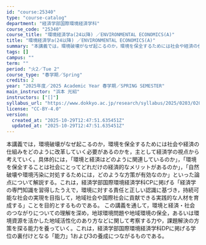 ```yaml
---
id: "course:25340"
type: "course-catalog"
department: "経済学部国際環境経済学科"
course_code: "25340"
course_title: "環境経済学a(24以降) ／ENVIRONMENTAL ECONOMICS(A)"
title: "環境経済学a(24以降) ／ENVIRONMENTAL ECONOMICS(A)"
summary: "本講義では，環境破壊がなぜ起こるのか，環境を保全するためには社会や経済の仕組みをどのように改革していく必要があるのかを，主として経済学の視点から考えていく。具体的には，「環境と経済はどのように関連しているのか」，「環境を保全することは社会に…"
tags: []
campus: ""
term: ""
period: "火2／Tue 2"
course_type: "春学期／Spring"
credits: 2
year: "2025年度／2025 Academic Year 春学期／SPRING SEMESTER"
main_instructor: "浜本 光紹"
instructors: ["[]"]
syllabus_url: "https://www.dokkyo.ac.jp/research/syllabus/2025/0203/0203_25340_ja_JP.html"
license: "CC-BY-4.0"
version:
  created_at: "2025-10-29T12:47:51.635451Z"
  updated_at: "2025-10-29T12:47:51.635451Z"
---
```

本講義では，環境破壊がなぜ起こるのか，環境を保全するためには社会や経済の仕組みをどのように改革していく必要があるのかを，主として経済学の視点から考えていく。具体的には，「環境と経済はどのように関連しているのか」，「環境を保全することは社会にとってどれだけの経済的なメリットがあるのか」，「自然破壊や環境汚染に対処するためには，どのような方策が有効なのか」といった論点について解説する。これは，経済学部国際環境経済学科CPに掲げる「経済学の専門知識を習得したうえで，環境に対する責任と正しい認識に基づき，持続可能な社会の実現を目指して，地域社会や国際社会に貢献できる実践的な人材を育成する」ことを目的とするものである。 この講義を通して，環境と経済・社会のつながりについての理解を深め，地球環境問題や地域環境の保全，あるいは環境資源を活かした地域活性化のあり方などに関して考察する力や，課題解決の方策を探る能力を養っていく。これは，経済学部国際環境経済学科DPに掲げる学位の裏付けとなる「能力」1および3の養成につながるものである。
